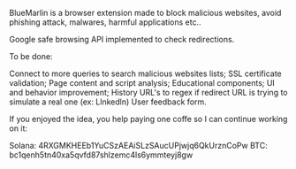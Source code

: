 BlueMarlin is a browser extension made to block malicious websites, avoid phishing attack, malwares, harmful applications etc..

Google safe browsing API implemented to check redirections.

To be done:

Connect to more queries to search malicious websites lists;
SSL certificate validation;
Page content and script analysis;
Educational components;
UI and behavior improvement;
History URL's to regex if redirect URL is trying to simulate a real one (ex: Llnkedln)
User feedback form.

If you enjoyed the idea, you help paying one coffe so I can continue working on it:

Solana: 4RXGMKHEEb1YuCSzAEAiSLzSAucUPjwjq6QkUrznCoPw
BTC: bc1qenh5tn40xa5qvfd87shlzemc4ls6ymmteyj8gw

